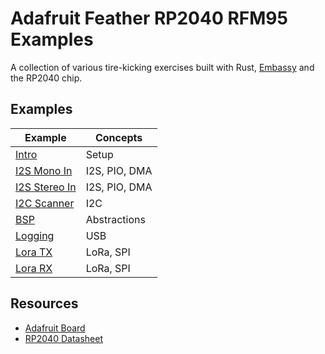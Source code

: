 # Adafruit Feather RP2040 RFM95 Examples
A collection of various tire-kicking exercises built with Rust, [Embassy](https://github.com/embassy-rs/embassy) and the RP2040 chip.


## Examples

| Example          | Concepts      |
| ---------------- | ------------- |
| [Intro](https://github.com/ardentTech/adafruit-feather-rp2040-rfm95-examples/tree/main/intro)            | Setup         |
| [I2S Mono In](https://github.com/ardentTech/adafruit-feather-rp2040-rfm95-examples/tree/main/i2s_mono_in)      | I2S, PIO, DMA |
| [I2S Stereo In](https://github.com/ardentTech/adafruit-feather-rp2040-rfm95-examples/tree/main/i2s_stereo_in)    | I2S, PIO, DMA |
| [I2C Scanner](https://github.com/ardentTech/adafruit-feather-rp2040-rfm95-examples/tree/main/i2c_scanner)      | I2C           |
| [BSP](https://github.com/ardentTech/adafruit-feather-rp2040-rfm95-examples/tree/main/bsp)              | Abstractions  |
| [Logging ](https://github.com/ardentTech/adafruit-feather-rp2040-rfm95-examples/tree/main/logging)         | USB           |
| [Lora TX](https://github.com/ardentTech/adafruit-feather-rp2040-rfm95-examples/tree/main/lora_tx)          | LoRa, SPI     |
| [Lora RX](https://github.com/ardentTech/adafruit-feather-rp2040-rfm95-examples/tree/main/lora_rx)          | LoRa, SPI     |



## Resources
* [Adafruit Board](https://www.adafruit.com/product/5714)
* [RP2040 Datasheet](https://datasheets.raspberrypi.com/rp2040/rp2040-datasheet.pdf)
